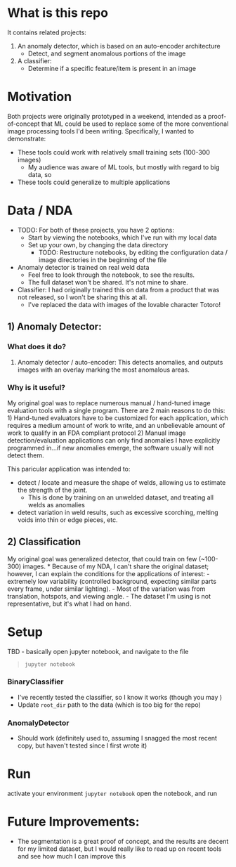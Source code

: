 # What is this repo
It contains related projects:
1) An anomaly detector, which is based on an auto-encoder architecture
    - Detect, and segment anomalous portions of the image
2) A classifier:
    - Determine if a specific feature/item is present in an image 

# Motivation
Both projects were originally prototyped in a weekend, intended as a proof-of-concept that ML could be used to replace some of the more conventional image processing tools I'd been writing. Specifically, I wanted to demonstrate:
- These tools could work with relatively small training sets (100-300 images)
    - My audience was aware of ML tools, but mostly with regard to big data, so 
- These tools could generalize to multiple applications

# Data / NDA
- TODO: For both of these projects, you have 2 options:
    - Start by viewing the notebooks, which I've run with my local data
    - Set up your own, by changing the data directory
        - TODO: Restructure notebooks, by editing the configuration data / image directories in the beginning of the file
- Anomaly detector is trained on real weld data
    - Feel free to look through the notebook, to see the results.
    - The full dataset won't be shared. It's not mine to share. 
- Classifier: I had originally trained this on data from a product that was not released, so I won't be sharing this at all.
    - I've replaced the data with images of the lovable character Totoro!

## 1) Anomaly Detector:
### What does it do?
1) Anomaly detector / auto-encoder:
    This detects anomalies, and outputs images with an overlay marking the most anomalous areas. 

### Why is it useful?
My original goal was to replace numerous manual / hand-tuned image evaluation tools with a single
program. There are 2 main reasons to do this:
    1) Hand-tuned evaluators have to be customized for each application, which requires a 
    medium amount of work to write, and an unbelievable amount of work to qualify in an 
    FDA compliant protocol
    2) Manual image detection/evaluation applications can only find anomalies I have explicitly 
    programmed in...if new anomalies emerge, the software usually will not detect them.

This paricular application was intended to:
- detect / locate and measure the shape of welds, allowing us to estimate the strength of the joint.
    - This is done by training on an unwelded dataset, and treating all welds as anomalies
- detect variation in weld results, such as excessive scorching, melting voids into thin or edge pieces, etc.

## 2) Classification
My original goal was generalized detector, that could train on few (~100-300) images. 
    * Because of my NDA, I can't share the original dataset; however, I can explain the conditions for the
    applications of interest:
        - extremely low variability (controlled background, expecting similar parts every frame, under similar lighting).
        - Most of the variation was from translation, hotspots, and viewing angle.
    - The dataset I'm using is not representative, but it's what I had on hand.

# Setup
TBD - basically open jupyter notebook, and navigate to the file
> `jupyter notebook`

### BinaryClassifier
- I've recently tested the classifier, so I know it works (though you may )
- Update `root_dir` path to the data (which is too big for the repo)

### AnomalyDetector
- Should work (definitely used to, assuming I snagged the most recent copy, but haven't tested since I first wrote it)


# Run
activate your environment
`jupyter notebook`
open the notebook, and run

# Future Improvements:
- The segmentation is a great proof of concept, and the results are decent for my limited dataset, 
  but I would really like to read up on recent tools and see how much I can improve this
